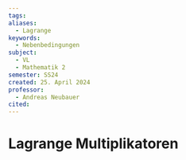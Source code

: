 ```yaml
---
tags: 
aliases:
  - Lagrange
keywords:
  - Nebenbedingungen
subject:
  - VL
  - Mathematik 2
semester: SS24
created: 25. April 2024
professor:
  - Andreas Neubauer
cited:
---
```

 

# Lagrange Multiplikatoren